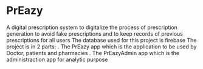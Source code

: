 # PrEazy
A digital prescription system to digitalize the process of prescription generation to avoid fake prescriptions and to keep records of previous prescriptions for all users The database used for this project is firebase The project is in 2 parts: . The PrEazy app which is the application to be used by Doctor, patients and pharmacies . The PrEazyAdmin app which is the administraction app for analytic purpose
